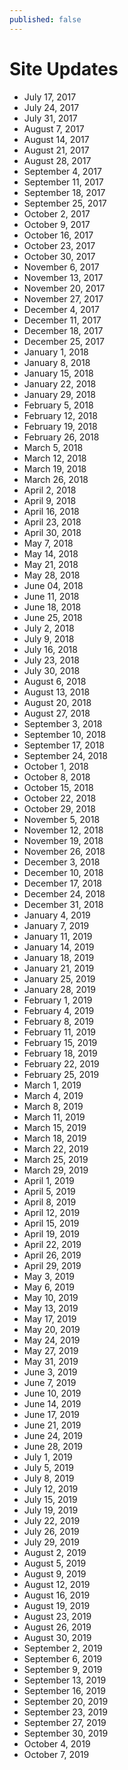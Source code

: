 ```yaml
---
published: false
---
```


# Site Updates
- July 17, 2017
- July 24, 2017
- July 31, 2017
- August 7, 2017
- August 14, 2017
- August 21, 2017
- August 28, 2017
- September 4, 2017
- September 11, 2017
- September 18, 2017
- September 25, 2017
- October 2, 2017
- October 9, 2017
- October 16, 2017
- October 23, 2017
- October 30, 2017
- November 6, 2017
- November 13, 2017
- November 20, 2017
- November 27, 2017
- December 4, 2017
- December 11, 2017
- December 18, 2017
- December 25, 2017
- January 1, 2018
- January 8, 2018
- January 15, 2018
- January 22, 2018
- January 29, 2018
- February 5, 2018
- February 12, 2018
- February 19, 2018
- February 26, 2018
- March 5, 2018
- March 12, 2018
- March 19, 2018
- March 26, 2018
- April 2, 2018
- April 9, 2018
- April 16, 2018
- April 23, 2018
- April 30, 2018
- May 7, 2018
- May 14, 2018
- May 21, 2018
- May 28, 2018
- June 04, 2018
- June 11, 2018
- June 18, 2018
- June 25, 2018
- July 2, 2018
- July 9, 2018
- July 16, 2018
- July 23, 2018
- July 30, 2018
- August 6, 2018
- August 13, 2018
- August 20, 2018
- August 27, 2018
- September 3, 2018
- September 10, 2018
- September 17, 2018
- September 24, 2018
- October 1, 2018
- October 8, 2018
- October 15, 2018
- October 22, 2018
- October 29, 2018
- November 5, 2018
- November 12, 2018
- November 19, 2018
- November 26, 2018
- December 3, 2018
- December 10, 2018
- December 17, 2018
- December 24, 2018
- December 31, 2018
- January 4, 2019
- January 7, 2019
- January 11, 2019
- January 14, 2019
- January 18, 2019
- January 21, 2019
- January 25, 2019
- January 28, 2019
- February 1, 2019
- February 4, 2019
- February 8, 2019
- February 11, 2019
- February 15, 2019
- February 18, 2019
- February 22, 2019
- February 25, 2019
- March 1, 2019
- March 4, 2019
- March 8, 2019
- March 11, 2019
- March 15, 2019
- March 18, 2019
- March 22, 2019
- March 25, 2019
- March 29, 2019
- April 1, 2019
- April 5, 2019
- April 8, 2019
- April 12, 2019
- April 15, 2019
- April 19, 2019
- April 22, 2019
- April 26, 2019
- April 29, 2019
- May 3, 2019
- May 6, 2019
- May 10, 2019
- May 13, 2019
- May 17, 2019
- May 20, 2019
- May 24, 2019
- May 27, 2019
- May 31, 2019
- June 3, 2019
- June 7, 2019
- June 10, 2019
- June 14, 2019
- June 17, 2019
- June 21, 2019
- June 24, 2019
- June 28, 2019
- July 1, 2019
- July 5, 2019
- July 8, 2019
- July 12, 2019
- July 15, 2019
- July 19, 2019
- July 22, 2019
- July 26, 2019
- July 29, 2019
- August 2, 2019
- August 5, 2019
- August 9, 2019
- August 12, 2019
- August 16, 2019
- August 19, 2019
- August 23, 2019
- August 26, 2019
- August 30, 2019
- September 2, 2019
- September 6, 2019
- September 9, 2019
- September 13, 2019
- September 16, 2019
- September 20, 2019
- September 23, 2019
- September 27, 2019
- September 30, 2019
- October 4, 2019
- October 7, 2019




